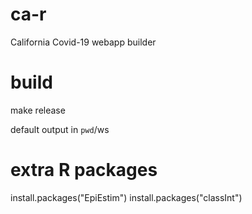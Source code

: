 # ca-r
California Covid-19 webapp builder

# build
make release

default output in `pwd`/ws

# extra R packages
install.packages("EpiEstim")
install.packages("classInt")

